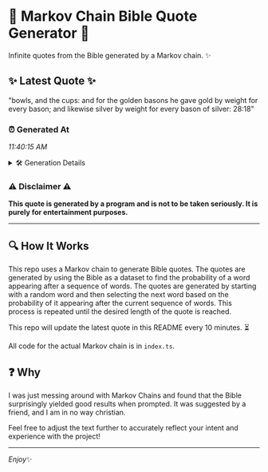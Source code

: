 # 📖 Markov Chain Bible Quote Generator 📖

Infinite quotes from the Bible generated by a Markov chain. ✨

## ✨ Latest Quote ✨
"bowls, and the cups: and for the golden basons he gave gold by weight for every bason; and likewise silver by weight for every bason of silver: 28:18"

### ⏰ Generated At
*11:40:15 AM*

<details>
    <summary>🛠️ Generation Details</summary>
    <p>
        <strong>🌱 Seed:</strong> bowls,<br>
        <strong>🔄 Iterations:</strong> 27<br>
        <strong>📜 Context History:</strong><br>[ bowls, ]: and<br>[ bowls,, and ]: the<br>[ bowls,, and, the ]: cups:<br>[ bowls,, and, the, cups: ]: and<br>[ bowls,, and, the, cups:, and ]: for<br>[ bowls,, and, the, cups:, and, for ]: the<br>[ and, the, cups:, and, for, the ]: golden<br>[ the, cups:, and, for, the, golden ]: basons<br>[ cups:, and, for, the, golden, basons ]: he<br>[ and, for, the, golden, basons, he ]: gave<br>[ for, the, golden, basons, he, gave ]: gold<br>[ the, golden, basons, he, gave, gold ]: by<br>[ golden, basons, he, gave, gold, by ]: weight<br>[ basons, he, gave, gold, by, weight ]: for<br>[ he, gave, gold, by, weight, for ]: every<br>[ gave, gold, by, weight, for, every ]: bason;<br>[ gold, by, weight, for, every, bason; ]: and<br>[ by, weight, for, every, bason;, and ]: likewise<br>[ weight, for, every, bason;, and, likewise ]: silver<br>[ for, every, bason;, and, likewise, silver ]: by<br>[ every, bason;, and, likewise, silver, by ]: weight<br>[ bason;, and, likewise, silver, by, weight ]: for<br>[ and, likewise, silver, by, weight, for ]: every<br>[ likewise, silver, by, weight, for, every ]: bason<br>[ silver, by, weight, for, every, bason ]: of<br>[ by, weight, for, every, bason, of ]: silver:<br>[ weight, for, every, bason, of, silver: ]: 28:18<br>
    </p>
</details>

### ⚠️ Disclaimer ⚠️
**This quote is generated by a program and is not to be taken seriously. It is purely for entertainment purposes.**

---

## 🔍 How It Works

This repo uses a Markov chain to generate Bible quotes. The quotes are generated by using the Bible as a dataset to find the probability of a word appearing after a sequence of words. The quotes are generated by starting with a random word and then selecting the next word based on the probability of it appearing after the current sequence of words. This process is repeated until the desired length of the quote is reached.

This repo will update the latest quote in this README every 10 minutes. ⏳

All code for the actual Markov chain is in `index.ts`.

## ❓ Why

I was just messing around with Markov Chains and found that the Bible surprisingly yielded good results when prompted. 
It was suggested by a friend, and I am in no way christian.

Feel free to adjust the text further to accurately reflect your intent and experience with the project!

---

*Enjoy*✨
